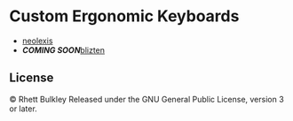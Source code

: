 # Custom Ergonomic Keyboards

* [neolexis](./neolexis/README.md)
* **_COMING SOON_**[blizten](./blizten)

## License
&copy; Rhett Bulkley
Released under the GNU General Public License, version 3 or later.
